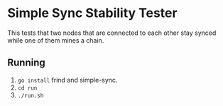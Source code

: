 # Simple Sync Stability Tester
This tests that two nodes that are connected to each other
stay synced while one of them mines a chain.

## Running
 1. `go install` frind and simple-sync.
 2. `cd run`
 3. `./run.sh`


